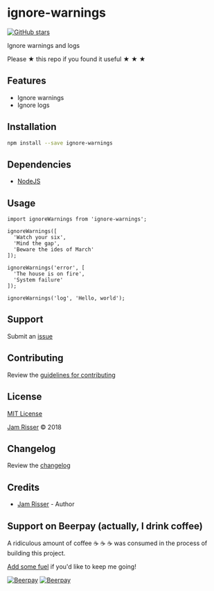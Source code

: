 # ignore-warnings

[![GitHub stars](https://img.shields.io/github/stars/jamrizzi/ignore-warnings.svg?style=social&label=Stars)](https://github.com/jamrizzi/ignore-warnings)

Ignore warnings and logs

Please &#9733; this repo if you found it useful &#9733; &#9733; &#9733;


## Features

* Ignore warnings
* Ignore logs


## Installation

```sh
npm install --save ignore-warnings
```


## Dependencies

* [NodeJS](https://nodejs.org)


## Usage

```
import ignoreWarnings from 'ignore-warnings';

ignoreWarnings([
  'Watch your six',
  'Mind the gap',
  'Beware the ides of March'
]);

ignoreWarnings('error', [
  'The house is on fire',
  'System failure'
]);

ignoreWarnings('log', 'Hello, world');
```


## Support

Submit an [issue](https://github.com/jamrizzi/ignore-warnings/issues/new)


## Contributing

Review the [guidelines for contributing](https://github.com/jamrizzi/ignore-warnings/blob/master/CONTRIBUTING.md)


## License

[MIT License](https://github.com/jamrizzi/ignore-warnings/blob/master/LICENSE)

[Jam Risser](https://jam.jamrizzi.com) &copy; 2018


## Changelog

Review the [changelog](https://github.com/jamrizzi/ignore-warnings/blob/master/CHANGELOG.md)


## Credits

* [Jam Risser](https://jam.jamrizzi.com) - Author


## Support on Beerpay (actually, I drink coffee)

A ridiculous amount of coffee :coffee: :coffee: :coffee: was consumed in the process of building this project.

[Add some fuel](https://beerpay.io/jamrizzi/ignore-warnings) if you'd like to keep me going!

[![Beerpay](https://beerpay.io/jamrizzi/ignore-warnings/badge.svg?style=beer-square)](https://beerpay.io/jamrizzi/ignore-warnings)  [![Beerpay](https://beerpay.io/jamrizzi/ignore-warnings/make-wish.svg?style=flat-square)](https://beerpay.io/jamrizzi/ignore-warnings?focus=wish)
